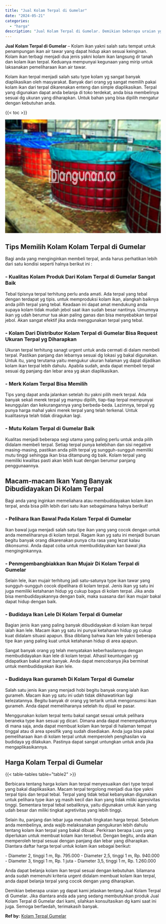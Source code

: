 ```yaml
---
title: "Jual Kolam Terpal di Gumelar"
date: "2024-05-21"
categories: 
  - "harga"
description: "Jual Kolam Terpal di Gumelar. Demikian beberapa uraian yg dapat kami jelaskan tentang Jual Kolam Terpal di Gumelar. Jika diantara anda ada yang sedang membut..."
---
```


**Jual Kolam Terpal di Gumelar** – Kolam ikan yakni salah satu tempat untuk penampungan ikan air tawar yang dapat hidup akan sesuai keinginan. Kolam ikan terbagi menjadi dua jenis yakni kolam ikan langsung dr tanah dan kolam ikan terpal. Keduanya mempunyai kegunaan yang mirip untuk laksanakan pemeliharaan ikan air tawar.

Kolam ikan terpal menjadi salah satu type kolam yg sangat banyak diaplikasikan oleh masyarakat. Banyak dari orang yg sangat memilih pakai kolam ikan dari terpal dikarenakan enteng dan simple diaplikasikan. Terpal yang digunakan dapat anda belanja di toko terdekat, anda bisa membelinya sesuai dg ukuran yang diharapkan. Untuk bahan yang bisa dipilih mengatur dengan kebutuhan anda.

{{< toc >}}

![Jual Kolam Terpal di Gumelar](/images/jual-kolam-terpal-07.png)

## Tips Memilih Kolam Kolam Terpal di Gumelar

Bagi anda yang menginginkan membeli terpal, anda harus perhatikan lebih dari satu kondisi seperti halnya berikut ini :

### \- Kualitas Kolam Produk Dari Kolam Terpal di Gumelar Sangat Baik

Tebal tipisnya terpal terhitung perlu anda amati. Ada terpal yang tebal dengan terdapat yg tipis. untuk memproduksi kolam ikan, alangkah baiknya anda pilih terpal yang tebal. Keadaan ini dapat amat mendukung anda supaya kolam tidak mudah jebol saat ikan sudah besar nantinya. Umumnya ikan yg udah berumur tua akan paling ganas dan bisa menyebabkan terpal jebol. Akan sangat efektif jika anda menggunakan terpal yang tebal.

### \- Kolam Dari Distributor Kolam Terpal di Gumelar Bisa Request Ukuran Terpal yg Diharapkan

Ukuran terpal terhitung sanagt urgent untuk anda cermati di dalam membeli terpal. Pastikan panjang dan lebarnya sesuai dg lokasi yg bakal digunakan. Untuk itu, yang terutama yaitu mengukur ukuran halaman yg dapat dijadikan kolam ikan terpal lebih dahulu. Apabila sudah, anda dapat membeli terpal sesuai dg panjang dan lebar area yg akan diaplikasikan.

### \- Merk Kolam Terpal Bisa Memilih

Tips yang dapat anda jalankan setelah itu yakni pilih merk terpal. Ada banyak sekali merek terpal yg mampu dipilih, tiap-tiap terpal mempunyai keunggulan dan kekurangannya yang berbeda-beda. Lazimnya, terpal yg punya harga mahal yakni merek terpal yang telah terkenal. Untuk kualitasnya telah tidak diragukan lagi.

### \- Mutu Kolam Terpal di Gumelar Baik

Kualitas menjadi beberapa segi utama yang paling perlu untuk anda pilih didalam membeli terpal. Setiap terpal punya kelebihan dan sisi negative masing-masing, pastikan anda pilih terpal yg sungguh-sungguh memiliki mutu tinggi sehingga ikan bisa ditampung dg baik. Kolam terpal yang memiliki kwalitas pasti akan lebih kuat dengan berumur panjang penggunaannya.

## Macam-macam Ikan Yang Banyak Dibudidayakan Di Kolam Terpal

Bagi anda yang inginkan memeliahara atau membudidayakan kolam ikan terpal, anda bisa pilih lebih dari satu ikan sebagaimana halnya berikut!

### \- Pelihara Ikan Bawal Pada Kolam Terpal di Gumelar

Ikan bawal juga menjadi salah satu tipe ikan yang yang cocok dengan untuk anda memeliharanya di kolam terpal. Ragam ikan yg satu ini menjadi buruan begitu banyak orang dikarenakan punya cita rasa yang lezat kalau dikonsumsi. Anda dapat coba untuk membudidayakan kan bawal jika menginginkannya.

### \- Penmgembangbiakkan Ikan Mujair Di Kolam Terpal di Gumelar

Selain lele, ikan mujair terhitung jadi satu-satunya type ikan tawar yang sungguh-sungguh cocok dipelihara di kolam terpal. Jenis ikan yg satu ini juga memiliki ketahanan hidup yg cukup bagus di kolam terpal. Jika anda bisa membudidayakannya dengan baik, maka suasana dari ikan mujair bakal dapat hidup dengan baik.

### \- Budidaya Ikan Lele Di Kolam Terpal di Gumelar

Bagian jenis ikan yang paling banyak dibudidayakan di kolam ikan terpal ialah ikan lele. Macam ikan yg satu ini punyai ketahanan hidup yg cukup kuat didalam situasi apapun. Bisa dibilang bahwa ikan lele yakni beberapa tipe ikan yang paling kuat untuk ketahanan hidup di area apapun.

Sangat banyak orang yg telah menyatakan keberhasilannya dengan membudidayakan ikan lele di kolam terpal. Alhasil keuntungan yg didapatkan bakal amat banyak. Anda dapat mencobanya jika berminat untuk membudidayakan ikan lele.

### \- Budidaya Ikan gurameh Di Kolam Terpal di Gumelar

Salah satu jenis ikan yang menjadi hobi begitu banyak orang ialah ikan gurameh. Macam ikan yg satu ini udah tidak dikhawatirkan lagi kelezatannya. Begitu banyak dr orang yg tertarik untuk mengonsumsi ikan gurameh. Anda dapat memeliharanya setelah itu dijual ke pasar.

Menggunakan kolam terpal tentu bakal sangat sesuai untuk pelihara beraneka type ikan sesuai yg dicari. Dimana anda dapat menempatkannya di mana saja, anda dapat membuat kolam ikan terpal di halaman tempat tinggal atau di area spesifik yang sudah disediakan. Anda juga bisa pakai pemeliharaan ikan di kolam terpal untuk memperoleh penghasilan via budidaya yg dilakukan. Pastinya dapat sangat untungkan untuk anda jika mengaplikasikannya.

## Harga Kolam Terpal di Gumelar

{{< table-tables table="table2" >}}

Berbicara tentang harga kolam ikan terpal menyesuaikan dari type terpal yang bakal diaplikasikan. Macam terpal tergolong menjadi dua tipe yakni terpal tipis dan terpal tebal. Terpal yang tidak tebal kebanyakan digunakan untuk pelihara type ikan yg masih kecil dan ikan yang tidak miliki agresivitas tinggi. Sementara terpal tebal sebaliknya, yaitu digunakan untuk ikan yang udah besar dan miliki tingkat agretivitas yang lebih tinggi.

Selain itu, panjang dan lebar juga merubah tingkatan harga terpal. Sebelum anda membelinya, anda wajib melaksanakan pengukuran lebih dahulu tentang kolam ikan terpal yang bakal dibuat. Perkiraan berapa Luas yang diperlukan untuk membuat kolam ikan tersebut. Dengan begitu, anda akan memperoleh terpal sesuai dengan panjang dan lebar yang diharapkan. Diantara daftar harga terpal untuk kolam ikan sebagai berikut:

\- Diameter 2, tinggi 1 m, Rp. 795.000 - Diameter 2,5, tinggi 1 m, Rp. 940.000 - Diameter 3, tinggi 1 m, Rp. 1 juta - Diameter 3,5, tinggi 1 m, Rp. 1.260.000

Anda dapat belanja kolam ikan terpal sesuai dengan kebutuhan. bilamana anda sudah memenuhi kriteria urgent didalam membuat kolam ikan terpal, anda dapat belanja terpal yang cocok dengan yang diharapkan.

Demikian beberapa uraian yg dapat kami jelaskan tentang Jual Kolam Terpal di Gumelar. Jika diantara anda ada yang sedang membutuhkan produk Jual Kolam Terpal di Gumelar dari kami, silahkan konsultasikan dg kami saat ini juga. Semoga berfaedah, terimakasih banyak.

**Ref by:** [Kolam Terpal Gumelar](https://id.wikipedia.org/wiki/Kolam)
